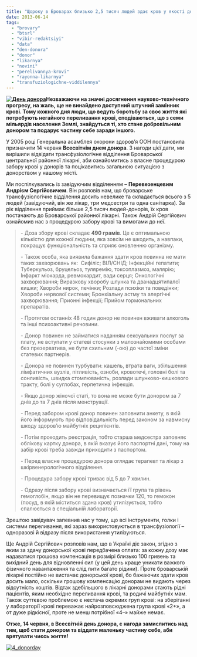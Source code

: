 ```yaml
---
title: "Щороку в Броварах близько 2,5 тисяч людей здає кров у якості донорів"
date: 2013-06-14
tags: 
  - "brovary"
  - "btsrl"
  - "vibir-redaktsiyi"
  - "data"
  - "den-donora"
  - "donor"
  - "likarnya"
  - "novini"
  - "perelivannya-krovi"
  - "rayonna-likarnya"
  - "transfuziologichne-viddilennya"
---
```


**[![День донора](https://mpz.brovary.org/wp-content/uploads/2013/06/Den-donora.png)](https://mpz.brovary.org/wp-content/uploads/2013/06/Den-donora.png)Незважаючи на значні досягнення науково-технічного прогресу, на жаль, ще не винайдено доступний штучний замінник крові. Тому кожного дня люди, що ведуть боротьбу за своє життя які потребують негайного переливання крові, сподіваються, що з семи мільярдів населення Землі, знайдуться ті, хто стане добровільним донором та подарує частину себе заради іншого.**

У 2005 році Генеральна асамблея охорони здоров’я ООН постановила призначити 14 червня **Всесвітнім днем донора**. З нагоди цієї дати, ми вирішили відвідати трансфузіологічне відділення Броварської центральної районної лікарні, аби ознайомитись з власне процедурою забору крові у донорів та поцікавитись загальною ситуацією з донорством у нашому місті.

Ми поспілкувались із завідуючим відділенням – **Перевезенцевим Андрієм Сергійовичем**. Він розповів нам, що броварське трансфузіологічне відділення досить невелике та складається всього з 5 людей (завідуючий, він же лікар, три медсестри та одна санітарка). За рік відділення приймає більше 2,5 тисяч людей-донорів, їх кров постачають до Броварської районної лікарні. Також Андрій Сергійович ознайомив нас з процедурою забору крові та вимогами до неї.

> \- Доза збору крові складає **490 грамів**. Це є оптимальною кількістю для кожної людини, яка зовсім не шкодить, а навпаки, покращує функціональність та сприяє оновленню організму.
> 
> \- Також особа, яка виявила бажання здати кров повинна не мати таких захворювань як:  Сифіліс; ВІЛ/СНІД; Інфекційні гепатити; Туберкульоз, бруцельоз, туляремію, токсоплазмоз, малярію; Інфаркт міокарда, ревмокардит, вади серця; Онкологічні захворювання; Виразкову хворобу шлунка та дванадцятипалої кишки; Хвороби нирок, печінки; Розлади психіки та поведінки; Хвороби нервової системи; Бронхіальну астму та алергічні захворювання; Прионні інфекції; Прийом гормональних препаратів.
> 
> \- Протягом останніх 48 годин донор не повинен вживати алкоголь та інші психоактивні речовини.
> 
> \- Донор повинен не займатися наданням сексуальних послуг за плату, не вступати у статеві стосунки з малознайомими особами без презерватива, не бути схильним (-ою) до частої зміни статевих партнерів.
> 
> \- Донора не повинен турбувати: кашель, втрата ваги, збільшення лімфатичних вузлів, пітливість, озноби, кровотечі, головні болі та сонливість, швидка стомлюваність, розлади шлунково-кишкового тракту, болі у суглобах, герпетична інфекція.
> 
> \- Якщо донор жіночої статі, то вона не може бути донором за 7 днів до та 7 днів після менструації.
> 
> \- Перед забором крові донор повинен заповнити анкету, в якій його інформують про відповідальність перед законом за навмисну шкоду здоров’ю майбутніх реципієнтів.
> 
> \- Потім проходить реєстрація, тобто старша медсестра заповняє облікову картку донора, в якій вказує його паспортні дані, тому на забір крові треба завжди приходити з паспортом.
> 
> \- Перед власне процедурою донора оглядає терапевт та лікар з шкірвенерологічного відділення.
> 
> \- Процедура забору крові триває від 5 до 7 хвилин.
> 
> \- Одразу після забору крові визначається її група та рівень гемоглобін, якщо він не перевищує позначки 120, то гемокон (посуд, в якій міститься здана кров) утилізується, тобто спалюється в спеціальній лабораторії.

Зрештою завідувач запевнив нас у тому, що всі інструменти, голки і системи переливання, які зараз використовуються в трансфузіології – одноразові й відразу після використання утилізуються.

Ще Андрій Сергійович розповів нам, що в Україні діє закон, згідно з яким за здачу донорської крові передбачена оплата: за кожну дозу має надаватися грошова компенсація в розмірі близько 100 гривень та вихідний день для відновленні сил (у цей день краще уникати важкого фізичного навантаження та слід пити багато рідини). Проте броварській лікарні постійно не вистачає донорської крові, бо бажаючих здати кров досить мало, оскільки грошову компенсацію донорам не видають через відсутність коштів. Відтак здебільшого в лікарні донорами стають рідні пацієнтів, яким необхідне переливання крові, та родичі майбутніх мам. Також суттєвою проблемою є нестача окремих груп крові: на зберіганні у лабораторії крові переважає найрозповсюджена група крові «2+», а от дуже рідкісної, проте не менш потрібної «4–» майже немає.

**Отже, 14 червня, в Всесвітній день донора, є нагода замислитись над тим, щоб стати донором та віддати маленьку частину себе, аби врятувати чиєсь життя!**

[![4_donorday](https://mpz.brovary.org/wp-content/uploads/2013/06/4_donorday.jpg)](https://mpz.brovary.org/wp-content/uploads/2013/06/4_donorday.jpg)
